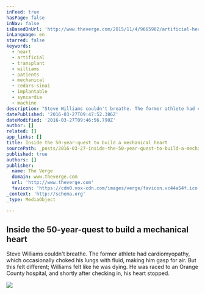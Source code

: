 ```yaml
---
inFeed: true
hasPage: false
inNav: false
isBasedOnUrl: 'http://www.theverge.com/2015/11/4/9665902/artificial-heart-transplant-cedars-sinai-clinical-trials'
inLanguage: en
starred: false
keywords:
  - heart
  - artificial
  - transplant
  - williams
  - patients
  - mechanical
  - cedars-sinai
  - implantable
  - syncardia
  - machine
description: "Steve Williams couldn't breathe. The former athlete had cardiomyopathy, which occasionally choked his lungs with fluid, making him gasp for air. But this felt different; Williams felt like he was dying. He was raced to an Orange County hospital, and shortly after checking in, his heart stopped."
datePublished: '2016-03-27T09:47:52.386Z'
dateModified: '2016-03-27T09:46:56.790Z'
author: []
related: []
app_links: []
title: Inside the 50-year-quest to build a mechanical heart
sourcePath: _posts/2016-03-27-inside-the-50-year-quest-to-build-a-mechanical-heart.md
published: true
authors: []
publisher:
  name: The Verge
  domain: www.theverge.com
  url: 'http://www.theverge.com'
  favicon: 'https://cdn0.vox-cdn.com/images/verge/favicon.vc44a54f.ico'
_context: 'http://schema.org'
_type: MediaObject

---
```

<article style=""><h1>Inside the 50-year-quest to build a mechanical heart</h1><p>Steve Williams couldn't breathe. The former athlete had cardiomyopathy, which occasionally choked his lungs with fluid, making him gasp for air. But this felt different; Williams felt like he was dying. He was raced to an Orange County hospital, and shortly after checking in, his heart stopped.</p><img src="https://cdn3.vox-cdn.com/thumbor/ASnDrCtq8QYny73ceZqJ__9SRUc=/cdn0.vox-cdn.com/uploads/chorus_asset/file/4227295/JohnFPeters_MECHHEART_FINALS_008.0.jpg" /></article>